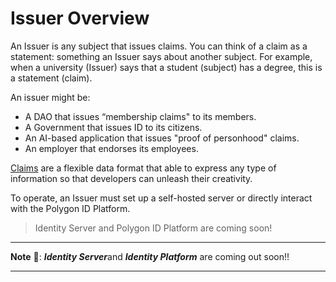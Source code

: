 # Issuer Overview

An Issuer is any subject that issues claims. You can think of a claim as a statement: something an Issuer says about another subject. For example, when a university (Issuer) says that a student (subject) has a degree, this is a statement (claim).

An issuer might be: 

- A DAO that issues “membership claims" to its members.
- A Government that issues ID to its citizens.
- An AI-based application that issues "proof of personhood" claims. 
- An employer that endorses its employees.

<a href="https://docs.iden3.io/protocol/claims-structure/" target="_blank">Claims</a> are a flexible data format that able to express any type of information so that developers can unleash their creativity.

To operate, an Issuer must set up a self-hosted server or directly interact with the Polygon ID Platform. 

> Identity Server and Polygon ID Platform are coming soon! 

---
**Note** &#128221;: ***Identity Server***and ***Identity Platform*** are coming out soon!!

---